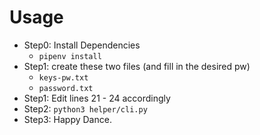 # Usage

- Step0: Install Dependencies
  - `pipenv install`
- Step1: create these two files (and fill in the desired pw)
  - `keys-pw.txt`
  - `password.txt`
- Step1: Edit lines 21 - 24 accordingly
- Step2: `python3 helper/cli.py`
- Step3: Happy Dance.
